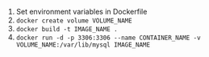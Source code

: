 1. Set environment variables in Dockerfile
2. <code>docker create volume VOLUME_NAME</code>
3. <code>docker build -t IMAGE_NAME .</code>
4. <code>docker run -d -p 3306:3306 --name CONTAINER_NAME -v VOLUME_NAME:/var/lib/mysql IMAGE_NAME</code>
